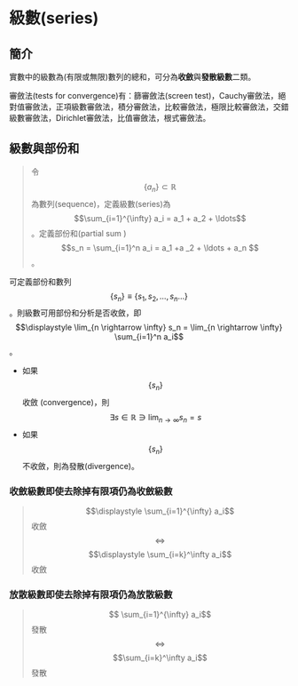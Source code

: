 # 級數\(series\)

## 簡介

實數中的級數為\(有限或無限\)數列的總和，可分為**收斂**與**發散級數**二類。

審斂法\(tests for convergence\)有：篩審斂法\(screen test\)，Cauchy審斂法，絕對值審斂法，正項級數審斂法，積分審斂法，比較審斂法，極限比較審斂法，交錯級數審斂法，Dirichlet審斂法，比值審斂法，根式審斂法。

## 級數與部份和

> 令 $$\{ a_n \} \subset \mathbb{R}$$為數列\(sequence\)，定義級數\(series\)為 $$\sum_{i=1}^{\infty} a_i = a_1 + a_2 + \ldots$$。定義部份和\(partial sum \) $$s_n  = \sum_{i=1}^n a_i = a_1 +a _2 + \ldots + a_n $$。

可定義部份和數列$$\{s_n \} \equiv \{ s_1, s_2, \ldots, s_n \ldots \}$$。則級數可用部份和分析是否收斂，即 $$\displaystyle \lim_{n \rightarrow \infty} s_n =  \lim_{n \rightarrow \infty} \sum_{i=1}^n a_i$$。

* 如果 $$\{ s_n \} $$收斂 \(convergence\)，則 $$\displaystyle \exists s \in \mathbb{R} \ni \lim_{n \rightarrow \infty} s_n = s$$
* 如果$$\{ s_n\}$$不收斂，則為發散\(divergence\)。

### 收斂級數即使去除掉有限項仍為收斂級數

> $$\displaystyle \sum_{i=1}^{\infty} a_i$$ 收斂 $$ \Leftrightarrow$$$$\displaystyle \sum_{i=k}^\infty a_i$$收斂

### 放散級數即使去除掉有限項仍為放散級數

> $$ \sum_{i=1}^{\infty} a_i$$ 發散 $$ \Leftrightarrow$$$$\sum_{i=k}^\infty a_i$$發散





